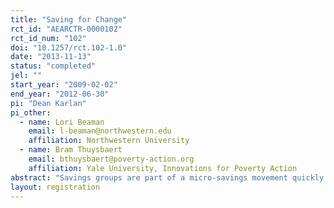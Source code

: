 ```yaml
---
title: "Saving for Change"
rct_id: "AEARCTR-0000102"
rct_id_num: "102"
doi: "10.1257/rct.102-1.0"
date: "2013-11-13"
status: "completed"
jel: ""
start_year: "2009-02-02"
end_year: "2012-06-30"
pi: "Dean Karlan"
pi_other:
  - name: Lori Beaman
    email: l-beaman@northwestern.edu
    affiliation: Northwestern University
  - name: Bram Thuysbaert
    email: bthuysbaert@poverty-action.org
    affiliation: Yale University, Innovations for Poverty Action
abstract: "Savings groups are part of a micro-savings movement quickly expanding across most of the developing world. Most often organized by NGOs, members of these groups save together, generating funds they then lend out to group members, generating interest on their savings. This study is a randomized evaluation of one prominent program, Saving for Change (SfC) by Oxfam America, Freedom from Hunger, and the Strømme Foundation (OA/FFH) in Mali. We find little evidence that these groups expand business activities, investments in agriculture, or increase expenditures at endline. However, households in treatment villages report improved food security and high frequency surveys demonstrate that consumption variability across seasons is reduced in villages offered SfC. We find no evidence of improvements in health, increased enrollment of children in school, or in women’s social capital, community involvement and intra-household decision-making power."
layout: registration
---
```


